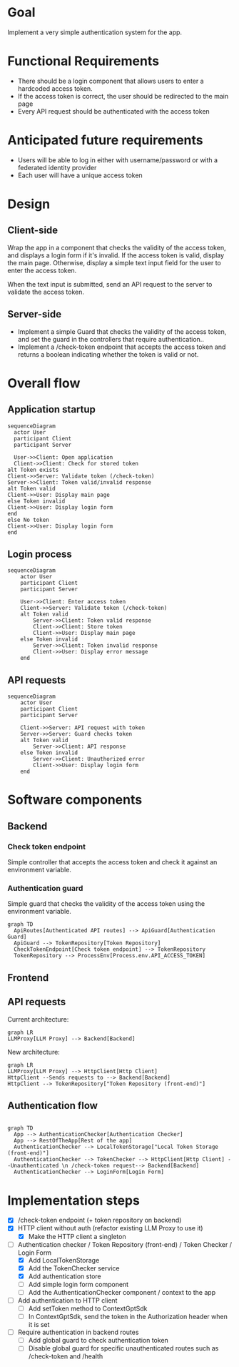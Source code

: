 # Goal
Implement a very simple authentication system for the app.

# Functional Requirements

- There should be a login component that allows users to enter a hardcoded access token.
- If the access token is correct, the user should be redirected to the main page
- Every API request should be authenticated with the access token

# Anticipated future requirements

- Users will be able to log in either with username/password or with a federated identity provider
- Each user will have a unique access token

# Design

## Client-side

Wrap the app in a component that checks the validity of the access token, and displays a login form if it's invalid.
If the access token is valid, display the main page. Otherwise, display a simple text input field for the user to enter the access token.

When the text input is submitted, send an API request to the server to validate the access token.

## Server-side

- Implement a simple Guard that checks the validity of the access token, and set the guard in the controllers that require authentication..
- Implement a /check-token endpoint that accepts the access token and returns a boolean indicating whether the token is valid or not.

# Overall flow

## Application startup

```mermaid
sequenceDiagram
  actor User
  participant Client
  participant Server

  User->>Client: Open application
  Client->>Client: Check for stored token
alt Token exists
Client->>Server: Validate token (/check-token)
Server->>Client: Token valid/invalid response
alt Token valid
Client->>User: Display main page
else Token invalid
Client->>User: Display login form
end
else No token
Client->>User: Display login form
end
```

## Login process

```mermaid
sequenceDiagram
    actor User
    participant Client
    participant Server

    User->>Client: Enter access token
    Client->>Server: Validate token (/check-token)
    alt Token valid
        Server->>Client: Token valid response
        Client->>Client: Store token
        Client->>User: Display main page
    else Token invalid
        Server->>Client: Token invalid response
        Client->>User: Display error message
    end
```

## API requests

```mermaid
sequenceDiagram
    actor User
    participant Client
    participant Server

    Client->>Server: API request with token
    Server->>Server: Guard checks token
    alt Token valid
        Server->>Client: API response
    else Token invalid
        Server->>Client: Unauthorized error
        Client->>User: Display login form
    end
```

# Software components

## Backend

### Check token endpoint

Simple controller that accepts the access token and check it against an environment variable.

### Authentication guard

Simple guard that checks the validity of the access token using the environment variable.

```mermaid
graph TD
  ApiRoutes[Authenticated API routes] --> ApiGuard[Authentication Guard]
  ApiGuard --> TokenRepository[Token Repository]
  CheckTokenEndpoint[Check token endpoint] --> TokenRepository
  TokenRepository --> ProcessEnv[Process.env.API_ACCESS_TOKEN]
```

## Frontend

## API requests

Current architecture:

```mermaid
graph LR
LLMProxy[LLM Proxy] --> Backend[Backend]
```

New architecture:

```mermaid
graph LR
LLMProxy[LLM Proxy] --> HttpClient[Http Client]
HttpClient --Sends requests to --> Backend[Backend]
HttpClient --> TokenRepository["Token Repository (front-end)"]
```

## Authentication flow

```ts

```

```mermaid
graph TD
  App --> AuthenticationChecker[Authentication Checker]
  App --> RestOfTheApp[Rest of the app]
  AuthenticationChecker --> LocalTokenStorage["Local Token Storage (front-end)"]
  AuthenticationChecker --> TokenChecker --> HttpClient[Http Client] --Unauthenticated \n /check-token request--> Backend[Backend]
  AuthenticationChecker --> LoginForm[Login Form]
```

# Implementation steps

- [X] /check-token endpoint (+ token repository on backend)
- [X] HTTP client without auth (refactor existing LLM Proxy to use it)
  - [X] Make the HTTP client a singleton
- [ ] Authentication checker / Token Repository (front-end) / Token Checker / Login Form
  - [X] Add LocalTokenStorage
  - [X] Add the TokenChecker service
  - [X] Add authentication store
  - [ ] Add simple login form component
  - [ ] Add the AuthenticationChecker component / context to the app
- [ ] Add authentication to HTTP client
  - [ ] Add setToken method to ContextGptSdk
  - [ ] In ContextGptSdk, send the token in the Authorization header when it is set
- [ ] Require authentication in backend routes
  - [ ] Add global guard to check authentication token
  - [ ] Disable global guard for specific unauthenticated routes such as /check-token and /health
